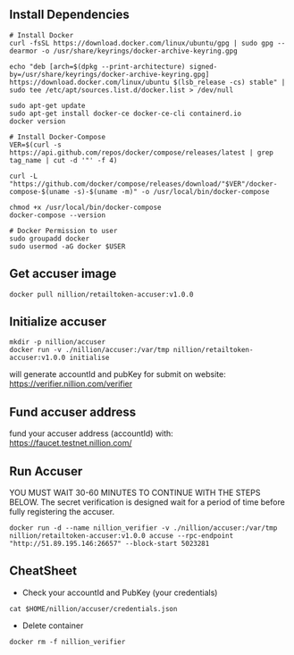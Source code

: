 ## Install Dependencies

```
# Install Docker
curl -fsSL https://download.docker.com/linux/ubuntu/gpg | sudo gpg --dearmor -o /usr/share/keyrings/docker-archive-keyring.gpg

echo "deb [arch=$(dpkg --print-architecture) signed-by=/usr/share/keyrings/docker-archive-keyring.gpg] https://download.docker.com/linux/ubuntu $(lsb_release -cs) stable" | sudo tee /etc/apt/sources.list.d/docker.list > /dev/null

sudo apt-get update
sudo apt-get install docker-ce docker-ce-cli containerd.io
docker version

# Install Docker-Compose
VER=$(curl -s https://api.github.com/repos/docker/compose/releases/latest | grep tag_name | cut -d '"' -f 4)

curl -L "https://github.com/docker/compose/releases/download/"$VER"/docker-compose-$(uname -s)-$(uname -m)" -o /usr/local/bin/docker-compose

chmod +x /usr/local/bin/docker-compose
docker-compose --version

# Docker Permission to user
sudo groupadd docker
sudo usermod -aG docker $USER
```

## Get accuser image

```
docker pull nillion/retailtoken-accuser:v1.0.0
```

## Initialize accuser

```
mkdir -p nillion/accuser
docker run -v ./nillion/accuser:/var/tmp nillion/retailtoken-accuser:v1.0.0 initialise
```

will generate accountId and pubKey for submit on website: https://verifier.nillion.com/verifier

## Fund accuser address

fund your accuser address (accountId) with: https://faucet.testnet.nillion.com/

## Run Accuser

YOU MUST WAIT 30-60 MINUTES TO CONTINUE WITH THE STEPS BELOW. The secret verification is designed wait for a period of time before fully registering the accuser.

```
docker run -d --name nillion_verifier -v ./nillion/accuser:/var/tmp nillion/retailtoken-accuser:v1.0.0 accuse --rpc-endpoint "http://51.89.195.146:26657" --block-start 5023281
```

## CheatSheet

- Check your accountId and PubKey (your credentials)

```
cat $HOME/nillion/accuser/credentials.json
```

- Delete container

```
docker rm -f nillion_verifier
```
